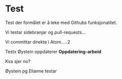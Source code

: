# Test
Test der formålet er å leke med Githubs funksjonalitet.

Vi testar sidebranjar og pull-requests...

Vi committar direkte i Atom.....2

Testx
Øystein oppdaterer **Oppdatering-arbeid**

Kva sjer no?

Øystein pg Elianne testar
